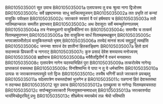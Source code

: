 BR0105035001	सूत उवाच
BR0105035001a	एलापत्रस्य तु वचः श्रुत्वा नागा द्विजोत्तम
BR0105035001c	सर्वे प्रहृष्टमनसः साधु साध्वित्यपूजयन्
BR0105035002a	ततः प्रभृति तां कन्यां वासुकिः पर्यरक्षत
BR0105035002c	जरत्कारुं स्वसारं वै परं हर्षमवाप च
BR0105035003a	ततो नातिमहान्कालः समतीत इवाभवत्
BR0105035003c	अथ देवासुराः सर्वे ममन्थुर्वरुणालयम्
BR0105035004a	तत्र नेत्रमभून्नागो वासुकिर्बलिनां वरः
BR0105035004c	समाप्यैव च तत्कर्म पितामहमुपागमन्
BR0105035005a	देवा वासुकिना सार्धं पितामहमथाब्रुवन्
BR0105035005c	भगवञ्शापभीतोऽयं वासुकिस्तप्यते भृशम्
BR0105035006a	तस्येदं मानसं शल्यं समुद्धर्तुं त्वमर्हसि
BR0105035006c	जनन्याः शापजं देव ज्ञातीनां हितकाङ्क्षिणः
BR0105035007a	हितो ह्ययं सदास्माकं प्रियकारी च नागराट्
BR0105035007c	कुरु प्रसादं देवेश शमयास्य मनोज्वरम्
BR0105035008	ब्रह्मोवाच
BR0105035008a	मयैवैतद्वितीर्णं वै वचनं मनसामराः
BR0105035008c	एलापत्रेण नागेन यदस्याभिहितं पुरा
BR0105035009a	तत्करोत्वेष नागेन्द्रः प्राप्तकालं वचस्तथा
BR0105035009c	विनशिष्यन्ति ये पापा न तु ये धर्मचारिणः
BR0105035010a	उत्पन्नः स जरत्कारुस्तपस्युग्रे रतो द्विजः
BR0105035010c	तस्यैष भगिनीं काले जरत्कारुं प्रयच्छतु
BR0105035011a	यदेलापत्रेण वचस्तदोक्तं भुजगेन ह
BR0105035011c	पन्नगानां हितं देवास्तत्तथा न तदन्यथा
BR0105035012	सूत उवाच
BR0105035012a	एतच्छ्रुत्वा स नागेन्द्रः पितामहवचस्तदा
BR0105035012c	सर्पान्बहूञ्जरत्कारौ नित्ययुक्तान्समादधत्
BR0105035013a	जरत्कारुर्यदा भार्यामिच्छेद्वरयितुं प्रभुः
BR0105035013c	शीघ्रमेत्य ममाख्येयं तन्नः श्रेयो भविष्यति
